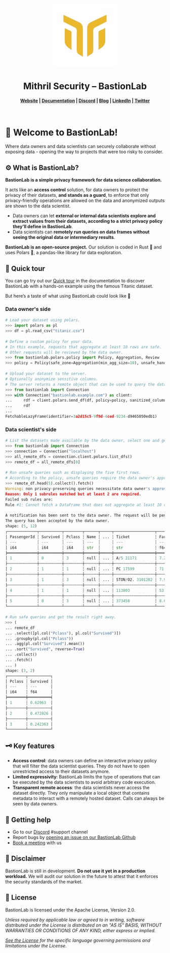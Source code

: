 <p align="center">
  <img src="docs/assets/logo.png" alt="BastionLab" width="200" height="200" />
</p>

<h1 align="center">Mithril Security – BastionLab</h1>

<h4 align="center">
  <a href="https://www.mithrilsecurity.io">Website</a> |
  <a href="https://bastionlab.readthedocs.io/en/latest/">Documentation</a> |
  <a href="https://discord.gg/TxEHagpWd4">Discord</a> |
  <a href="https://blog.mithrilsecurity.io/">Blog</a> |
  <a href="https://www.linkedin.com/company/mithril-security-company">LinkedIn</a> | 
  <a href="https://www.twitter.com/mithrilsecurity">Twitter</a>
</h4><br>

# 👋 Welcome to BastionLab! 

Where data owners and data scientists can securely collaborate without exposing data - opening the way to projects that were too risky to consider.

## ⚙️ What is BastionLab?

**BastionLab is a simple privacy framework for data science collaboration.** 

It acts like an **access control** solution, for data owners to protect the privacy of their datasets, **and stands as a guard**, to enforce that only privacy-friendly operations are allowed on the data and anonymized outputs are shown to the data scientist. 

- Data owners can let **external or internal data scientists explore and extract values from their datasets, according to a strict privacy policy they'll define in BastionLab**.
- Data scientists can **remotely run queries on data frames without seeing the original data or intermediary results**.

**BastionLab is an open-source project.** Our solution is coded in Rust 🦀 and uses Polars 🐻, a pandas-like library for data exploration.

## 🚀 Quick tour

You can go try out our [Quick tour](https://github.com/mithril-security/bastionlab/tree/master/docs/docs/quick-tour/quick-tour) in the documentation to discover BastionLab with a hands-on example using the famous Titanic dataset. 

But here’s a taste of what using BastionLab could look like 🍒

### Data owner's side
```py
# Load your dataset using polars.
>>> import polars as pl
>>> df = pl.read_csv("titanic.csv")

# Define a custom policy for your data.
# In this example, requests that aggregate at least 10 rows are safe.
# Other requests will be reviewed by the data owner.
>>> from bastionlab.polars.policy import Policy, Aggregation, Review
>>> policy = Policy(safe_zone=Aggregation(min_agg_size=10), unsafe_handling=Review())

# Upload your dataset to the server.
# Optionally anonymize sensitive columns.
# The server returns a remote object that can be used to query the dataset.
>>> from bastionlab import Connection
>>> with Connection("bastionlab.example.com") as client:
...     rdf = client.polars.send_df(df, policy=policy, sanitized_columns=["Name"])
...     rdf
...
FetchableLazyFrame(identifier=3a2d15c5-9f9d-4ced-9234-d9465050edb1)
```

### Data scientist's side
```py
# List the datasets made available by the data owner, select one and get a remote object.
>>> from bastionlab import Connection
>>> connection = Connection("localhost")
>>> all_remote_dfs = connection.client.polars.list_dfs()
>>> remote_df = all_remote_dfs[0]

# Run unsafe queries such as displaying the five first rows.
# According to the policy, unsafe queries require the data owner's approval.
>>> remote_df.head(5).collect().fetch()
Warning: non privacy-preserving queries necessitate data owner's approval.
Reason: Only 1 subrules matched but at least 2 are required.
Failed sub rules are:
Rule #1: Cannot fetch a DataFrame that does not aggregate at least 10 rows of the initial dataframe uploaded by the data owner.

A notification has been sent to the data owner. The request will be pending until the data owner accepts or denies it or until timeout seconds elapse.
The query has been accepted by the data owner.
shape: (5, 12)
┌─────────────┬──────────┬────────┬──────┬─────┬──────────────────┬─────────┬───────┬──────────┐
│ PassengerId ┆ Survived ┆ Pclass ┆ Name ┆ ... ┆ Ticket           ┆ Fare    ┆ Cabin ┆ Embarked │
│ ---         ┆ ---      ┆ ---    ┆ ---  ┆     ┆ ---              ┆ ---     ┆ ---   ┆ ---      │
│ i64         ┆ i64      ┆ i64    ┆ str  ┆     ┆ str              ┆ f64     ┆ str   ┆ str      │
╞═════════════╪══════════╪════════╪══════╪═════╪══════════════════╪═════════╪═══════╪══════════╡
│ 1           ┆ 0        ┆ 3      ┆ null ┆ ... ┆ A/5 21171        ┆ 7.25    ┆ null  ┆ S        │
├╌╌╌╌╌╌╌╌╌╌╌╌╌┼╌╌╌╌╌╌╌╌╌╌┼╌╌╌╌╌╌╌╌┼╌╌╌╌╌╌┼╌╌╌╌╌┼╌╌╌╌╌╌╌╌╌╌╌╌╌╌╌╌╌╌┼╌╌╌╌╌╌╌╌╌┼╌╌╌╌╌╌╌┼╌╌╌╌╌╌╌╌╌╌┤
│ 2           ┆ 1        ┆ 1      ┆ null ┆ ... ┆ PC 17599         ┆ 71.2833 ┆ C85   ┆ C        │
├╌╌╌╌╌╌╌╌╌╌╌╌╌┼╌╌╌╌╌╌╌╌╌╌┼╌╌╌╌╌╌╌╌┼╌╌╌╌╌╌┼╌╌╌╌╌┼╌╌╌╌╌╌╌╌╌╌╌╌╌╌╌╌╌╌┼╌╌╌╌╌╌╌╌╌┼╌╌╌╌╌╌╌┼╌╌╌╌╌╌╌╌╌╌┤
│ 3           ┆ 1        ┆ 3      ┆ null ┆ ... ┆ STON/O2. 3101282 ┆ 7.925   ┆ null  ┆ S        │
├╌╌╌╌╌╌╌╌╌╌╌╌╌┼╌╌╌╌╌╌╌╌╌╌┼╌╌╌╌╌╌╌╌┼╌╌╌╌╌╌┼╌╌╌╌╌┼╌╌╌╌╌╌╌╌╌╌╌╌╌╌╌╌╌╌┼╌╌╌╌╌╌╌╌╌┼╌╌╌╌╌╌╌┼╌╌╌╌╌╌╌╌╌╌┤
│ 4           ┆ 1        ┆ 1      ┆ null ┆ ... ┆ 113803           ┆ 53.1    ┆ C123  ┆ S        │
├╌╌╌╌╌╌╌╌╌╌╌╌╌┼╌╌╌╌╌╌╌╌╌╌┼╌╌╌╌╌╌╌╌┼╌╌╌╌╌╌┼╌╌╌╌╌┼╌╌╌╌╌╌╌╌╌╌╌╌╌╌╌╌╌╌┼╌╌╌╌╌╌╌╌╌┼╌╌╌╌╌╌╌┼╌╌╌╌╌╌╌╌╌╌┤
│ 5           ┆ 0        ┆ 3      ┆ null ┆ ... ┆ 373450           ┆ 8.05    ┆ null  ┆ S        │
└─────────────┴──────────┴────────┴──────┴─────┴──────────────────┴─────────┴───────┴──────────┘

# Run safe queries and get the result right away.
>>> (
... remote_df
... .select([pl.col("Pclass"), pl.col("Survived")])
... .groupby(pl.col("Pclass"))
... .agg(pl.col("Survived").mean())
... .sort("Survived", reverse=True)
... .collect()
... .fetch()
... )
shape: (3, 2)
┌────────┬──────────┐
│ Pclass ┆ Survived │
│ ---    ┆ ---      │
│ i64    ┆ f64      │
╞════════╪══════════╡
│ 1      ┆ 0.62963  │
├╌╌╌╌╌╌╌╌┼╌╌╌╌╌╌╌╌╌╌┤
│ 2      ┆ 0.472826 │
├╌╌╌╌╌╌╌╌┼╌╌╌╌╌╌╌╌╌╌┤
│ 3      ┆ 0.242363 │
└────────┴──────────┘
```

## 🗝️ Key features

- **Access control**: data owners can define an interactive privacy policy that will filter the data scientist queries. They do not have to open unrestricted access to their datasets anymore. 
- **Limited expressivity**: BastionLab limits the type of operations that can be executed by the data scientists to avoid arbitrary code execution.
- **Transparent remote access**: the data scientists never access the dataset directly. They only manipulate a local object that contains metadata to interact with a remotely hosted dataset. Calls can always be seen by data owners.

## 🙋 Getting help

- Go to our [Discord](https://discord.com/invite/TxEHagpWd4) #support channel
- Report bugs by [opening an issue on our BastionLab Github](https://github.com/mithril-security/bastionlab/issues)
- [Book a meeting](https://calendly.com/contact-mithril-security/15mins?month=2022-11) with us

## 🚨 Disclaimer

BastionLab is still in development. **Do not use it yet in a production workload.** We will audit our solution in the future to attest that it enforces the security standards of the market. 

## 📝 License

BastionLab is licensed under the Apache License, Version 2.0.

*Unless required by applicable law or agreed to in writing, software distributed under the License is distributed on an "AS IS" BASIS, WITHOUT WARRANTIES OR CONDITIONS OF ANY KIND, either express or implied.* 

*[See the License](http://www.apache.org/licenses/LICENSE-2.0) for the specific language governing permissions and limitations under the License.*
